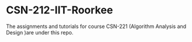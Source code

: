 # CSN-212-IIT-Roorkee

The assignments and tutorials for course CSN-221 (Algorithm Analysis and Design )are under this repo.

